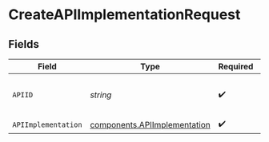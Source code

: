 # CreateAPIImplementationRequest


## Fields

| Field                                                                        | Type                                                                         | Required                                                                     | Description                                                                  | Example                                                                      |
| ---------------------------------------------------------------------------- | ---------------------------------------------------------------------------- | ---------------------------------------------------------------------------- | ---------------------------------------------------------------------------- | ---------------------------------------------------------------------------- |
| `APIID`                                                                      | *string*                                                                     | :heavy_check_mark:                                                           | The UUID API identifier                                                      | 9f5061ce-78f6-4452-9108-ad7c02821fd5                                         |
| `APIImplementation`                                                          | [components.APIImplementation](../../models/components/apiimplementation.md) | :heavy_check_mark:                                                           | N/A                                                                          |                                                                              |